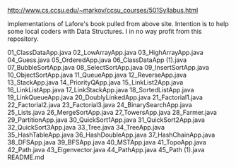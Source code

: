 http://www.cs.ccsu.edu/~markov/ccsu_courses/501Syllabus.html

implementations of Lafore's book pulled from above site. 
Intention is to help some local coders with Data Structures. 
I in no way profit from this repository.

 01_ClassDataApp.java
02_LowArrayApp.java
03_HighArrayApp.java
04_Guess.java
05_OrderedApp.java
06_ClassDataApp (1).java
07_BubbleSortApp.java
08_SelectSortApp.java
09_InsertSortApp.java
10_ObjectSortApp.java
11_QueueApp.java
12_ReverseApp.java
13_StackApp.java
14_PriorityQApp.java
15_LinkList2App.java
16_LinkListApp.java
17_LinkStackApp.java
18_SortedListApp.java
19_LinkQueueApp.java
20_DoublyLinkedApp.java
21_Factorial1.java
22_Factorial2.java
23_Factorial3.java
24_BinarySearchApp.java
25_Lists.java
26_MergeSortApp.java
27_TowersApp.java
28_Farmer.java
29_PartitionApp.java
30_QuickSort1App.java
31_QuickSort2App.java
32_QuickSort3App.java
33_Tree.java
34_TreeApp.java
35_HashTableApp.java
36_HashDoubleApp.java
37_HashChainApp.java
38_DFSApp.java
39_BFSApp.java
40_MSTApp.java
41_TopoApp.java
42_Path.java
43_Eigenvector.java
44_PathApp.java
45_Path (1).java
README.md
